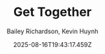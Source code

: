 ---
title: "Get Together"
date: "2025-08-16T19:43:17.459Z"
author: "Bailey Richardson, Kevin Huynh"
read_year: "NO"
recommendation: '3'
url: /bookshelf/get-together
---